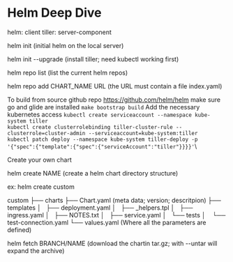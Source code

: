 # Helm Deep Dive

helm: client
tiller: server-component

helm init (initial helm on the local server)

helm init --upgrade (install tiller; need kubectl working first)

helm repo list (list the current helm repos)

helm repo add CHART_NAME URL (the URL must contain a file index.yaml)

To build from source
github repo <https://github.com/helm/helm>
make sure go and glide are installed
`make bootstrap build`
Add the necessary kubernetes access
`kubectl create serviceaccount --namespace kube-system tiller`\
`kubectl create clusterrolebinding tiller-cluster-rule --clusterrole=cluster-admin --serviceaccount=kube-system:tiller`\
`kubectl patch deploy --namespace kube-system tiller-deploy -p '{"spec":{"template":{"spec":{"serviceAccount":"tiller"}}}}'`\

Create your own chart

helm create NAME (create a helm chart directory structure)

ex: helm create custom

  custom
  ├── charts
  ├── Chart.yaml (meta data; version; descritpion)
  ├── templates
  │   ├── deployment.yaml
  │   ├── _helpers.tpl
  │   ├── ingress.yaml
  │   ├── NOTES.txt
  │   ├── service.yaml
  │   └── tests
  │        └── test-connection.yaml
  └── values.yaml (Where all the parameters are defined)

helm fetch BRANCH/NAME (download the chartin tar.gz; with --untar will expand the archive)
